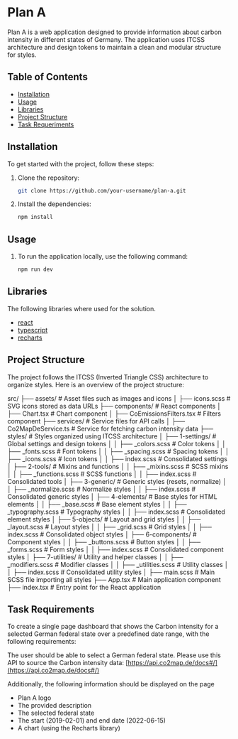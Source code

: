 # Plan A

Plan A is a web application designed to provide information about carbon intensity in different states of Germany. The application uses ITCSS architecture and design tokens to maintain a clean and modular structure for styles.

## Table of Contents

- [Installation](#installation)
- [Usage](#usage)
- [Libraries](#libraries)
- [Project Structure](#project-structure)
- [Task Requeriments](#task-requirements)

## Installation

To get started with the project, follow these steps:

1. Clone the repository:
   ```bash
   git clone https://github.com/your-username/plan-a.git
2. Install the dependencies:
   ```bash
   npm install

## Usage

1. To run the application locally, use the following command:
   ```bash
   npm run dev

## Libraries

The following libraries where used for the solution.

- [react](https://reactjs.org/)
- [typescript](https://www.typescriptlang.org/)
- [recharts](https://recharts.org/en-US/)   

## Project Structure

The project follows the ITCSS (Inverted Triangle CSS) architecture to organize styles. Here is an overview of the project structure:

src/
├── assets/                # Asset files such as images and icons
│   ├── icons.scss         # SVG icons stored as data URLs
├── components/            # React components
│   ├── Chart.tsx          # Chart component
│   ├── CoEmissionsFilters.tsx  # Filters component
├── services/              # Service files for API calls
│   ├── Co2MapDeService.ts # Service for fetching carbon intensity data
├── styles/                # Styles organized using ITCSS architecture
│   ├── 1-settings/        # Global settings and design tokens
│   │   ├── _colors.scss   # Color tokens
│   │   ├── _fonts.scss    # Font tokens
│   │   ├── _spacing.scss  # Spacing tokens
│   │   ├── _icons.scss    # Icon tokens
│   │   ├── index.scss     # Consolidated settings
│   ├── 2-tools/           # Mixins and functions
│   │   ├── _mixins.scss   # SCSS mixins
│   │   ├── _functions.scss # SCSS functions
│   │   ├── index.scss     # Consolidated tools
│   ├── 3-generic/         # Generic styles (resets, normalize)
│   │   ├── _normalize.scss # Normalize styles
│   │   ├── index.scss     # Consolidated generic styles
│   ├── 4-elements/        # Base styles for HTML elements
│   │   ├── _base.scss     # Base element styles
│   │   ├── _typography.scss # Typography styles
│   │   ├── index.scss     # Consolidated element styles
│   ├── 5-objects/         # Layout and grid styles
│   │   ├── _layout.scss   # Layout styles
│   │   ├── _grid.scss     # Grid styles
│   │   ├── index.scss     # Consolidated object styles
│   ├── 6-components/      # Component styles
│   │   ├── _buttons.scss  # Button styles
│   │   ├── _forms.scss    # Form styles
│   │   ├── index.scss     # Consolidated component styles
│   ├── 7-utilities/       # Utility and helper classes
│   │   ├── _modifiers.scss # Modifier classes
│   │   ├── _utilities.scss # Utility classes
│   │   ├── index.scss     # Consolidated utility styles
│   ├── main.scss          # Main SCSS file importing all styles
├── App.tsx                # Main application component
├── index.tsx              # Entry point for the React application

## Task Requirements
To create a single page dashboard that shows the Carbon intensity for a selected German federal state over a predefined date range, with the following requirements:

The user should be able to select a German federal state. Please use this API to source the Carbon intensity data: [https://api.co2map.de/docs#/](https://api.co2map.de/docs#/)

Additionally, the following information should be displayed on the page

- Plan A logo
- The provided description
- The selected federal state
- The start (2019-02-01) and end date (2022-06-15)
- A chart (using the Recharts library)